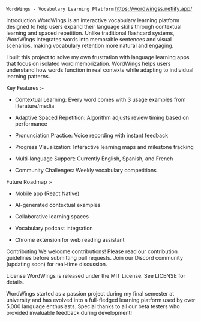 ``WordWings - Vocabulary Learning Platform``
https://wordwingss.netlify.app/

Introduction
WordWings is an interactive vocabulary learning platform designed to help users expand their language skills through contextual learning and spaced repetition. Unlike traditional flashcard systems, WordWings integrates words into memorable sentences and visual scenarios, making vocabulary retention more natural and engaging.

I built this project to solve my own frustration with language learning apps that focus on isolated word memorization. WordWings helps users understand how words function in real contexts while adapting to individual learning patterns.


Key Features :-
* Contextual Learning: Every word comes with 3 usage examples from literature/media

* Adaptive Spaced Repetition: Algorithm adjusts review timing based on performance

* Pronunciation Practice: Voice recording with instant feedback

* Progress Visualization: Interactive learning maps and milestone tracking

* Multi-language Support: Currently English, Spanish, and French

* Community Challenges: Weekly vocabulary competitions


Future Roadmap :-
- Mobile app (React Native)

- AI-generated contextual examples

- Collaborative learning spaces

- Vocabulary podcast integration

- Chrome extension for web reading assistant



Contributing
We welcome contributions! Please read our contribution guidelines before submitting pull requests. Join our Discord community (updating soon) for real-time discussion.

License
WordWings is released under the MIT License. See LICENSE for details.

WordWings started as a passion project during my final semester at university and has evolved into a full-fledged learning platform used by over 5,000 language enthusiasts. Special thanks to all our beta testers who provided invaluable feedback during development!
